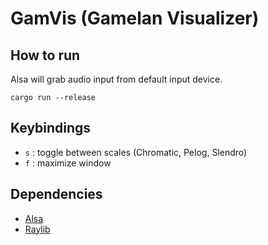 # GamVis (Gamelan Visualizer)

## How to run
Alsa will grab audio input from default input device.
```
cargo run --release
```
## Keybindings

- `s` : toggle between scales (Chromatic, Pelog, Slendro)
- `f` : maximize window

## Dependencies

- [Alsa](https://docs.rs/alsa/latest/alsa/)
- [Raylib](https://docs.rs/raylib/latest/raylib/)
